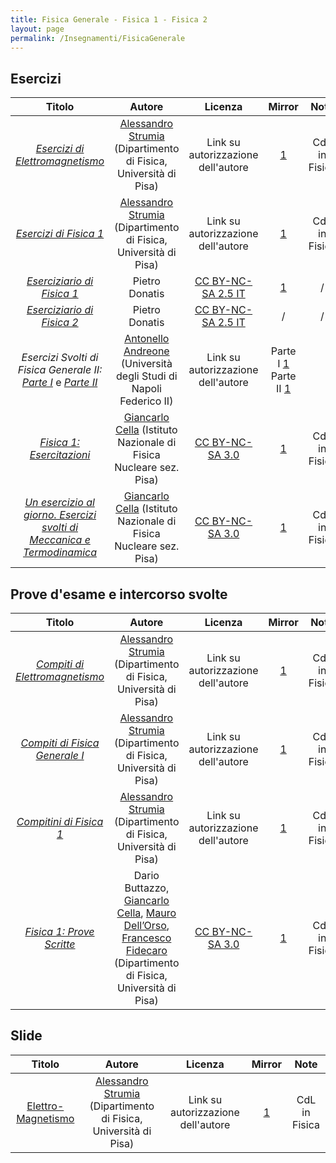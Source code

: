 ```yaml
---
title: Fisica Generale - Fisica 1 - Fisica 2
layout: page
permalink: /Insegnamenti/FisicaGenerale
--- 
```


## Esercizi

| Titolo | Autore | Licenza | Mirror | Note |
| :---: | :---: | :---: | :---: | :---: |
| [_Esercizi di Elettromagnetismo_](https://osiris.df.unipi.it/~astrumia/didattica/EserciziFisica2.pdf) | [Alessandro Strumia](https://unimap.unipi.it/cercapersone/dettaglio.php?ri=5548) (Dipartimento di Fisica, Università di Pisa) | Link su autorizzazione dell'autore | [1](https://web.archive.org/web/20211002140935/https://osiris.df.unipi.it/~astrumia/didattica/EserciziFisica2.pdf) | CdL in Fisica |
| [_Esercizi di Fisica 1_](https://osiris.df.unipi.it/~astrumia/didattica/ExsFisI.pdf) | [Alessandro Strumia](https://unimap.unipi.it/cercapersone/dettaglio.php?ri=5548) (Dipartimento di Fisica, Università di Pisa) | Link su autorizzazione dell'autore | [1](https://web.archive.org/web/20211002140011/https://osiris.df.unipi.it/~astrumia/didattica/ExsFisI.pdf) | CdL in Fisica |
| [_Eserciziario di Fisica 1_](https://www2.pd.infn.it/casimir/eserciziario1.pdf) | Pietro Donatis | [CC BY-NC-SA 2.5 IT](https://creativecommons.org/licenses/by-nc-sa/2.5/it/) | [1](https://web.archive.org/web/20210425051601/https://www2.pd.infn.it/casimir/eserciziario1.pdf) | / |
| [_Eserciziario di Fisica 2_](../Resources/Appunti%20di%20Analisi%20(2021-08-10)%20-%20Pietro%20Donatis%20-%20CC%20BY-NC-SA%202.5%20IT.pdf)| Pietro Donatis | [CC BY-NC-SA 2.5 IT](https://creativecommons.org/licenses/by-nc-sa/2.5/it/) | / | / |
| _Esercizi Svolti di Fisica Generale II:_  [_Parte I_](https://www.docenti.unina.it/webdocenti-be/allegati/materiale-didattico/678713)  e [_Parte II_](https://www.docenti.unina.it/webdocenti-be/allegati/materiale-didattico/678714) | [Antonello Andreone](https://www.docenti.unina.it/#!/professor/414e544f4e454c4c4f414e4452454f4e454e44524e4e4c36334531324638333941/riferimenti) (Università degli Studi di Napoli Federico II) | Link su autorizzazione dell'autore | Parte I [1](https://web.archive.org/web/20211002155343/https://www.docenti.unina.it/webdocenti-be/allegati/materiale-didattico/678713) Parte II [1](https://web.archive.org/web/20211002155633/https://www.docenti.unina.it/webdocenti-be/allegati/materiale-didattico/678714) | |
| [_Fisica 1: Esercitazioni_](https://osiris.df.unipi.it/~cella/esercitazioni/esercitazioni.pdf) | [Giancarlo Cella](http://osiris.df.unipi.it/~cella/) (Istituto Nazionale di Fisica Nucleare sez. Pisa) | [CC BY-NC-SA 3.0](https://creativecommons.org/licenses/by-nc-sa/3.0/) | [1](https://web.archive.org/web/20211002151132/https://osiris.df.unipi.it/~cella/esercitazioni/esercitazioni.pdf) | CdL in Fisica |
| [_Un esercizio al giorno. Esercizi svolti di Meccanica e Termodinamica_](https://osiris.df.unipi.it/~cella/uegbook/uegbook.pdf) | [Giancarlo Cella](http://osiris.df.unipi.it/~cella/) (Istituto Nazionale di Fisica Nucleare sez. Pisa) | [CC BY-NC-SA 3.0](https://creativecommons.org/licenses/by-nc-sa/3.0/) | [1](https://web.archive.org/web/20210425151140/http://osiris.df.unipi.it/~cella/uegbook/uegbook.pdf) | CdL in Fisica |

## Prove d'esame e intercorso svolte

| Titolo | Autore | Licenza | Mirror | Note |
| :---: | :---: | :---: | :---: | :---: |
| [_Compiti di Elettromagnetismo_](https://osiris.df.unipi.it/~astrumia/didattica/compitiFis2I.pdf) | [Alessandro Strumia](https://unimap.unipi.it/cercapersone/dettaglio.php?ri=5548) (Dipartimento di Fisica, Università di Pisa) | Link su autorizzazione dell'autore | [1](https://web.archive.org/web/20211002145458/https://osiris.df.unipi.it/~astrumia/didattica/compitiFis2I.pdf) | CdL in Fisica |
| [_Compiti di Fisica Generale I_](https://osiris.df.unipi.it/~astrumia/didattica/CompitiFisI.pdf) | [Alessandro Strumia](https://unimap.unipi.it/cercapersone/dettaglio.php?ri=5548) (Dipartimento di Fisica, Università di Pisa) | Link su autorizzazione dell'autore | [1](https://web.archive.org/web/20211002144956/https://osiris.df.unipi.it/~astrumia/didattica/CompitiFisI.pdf) | CdL in Fisica |
| [_Compitini di Fisica 1_](https://osiris.df.unipi.it/~astrumia/didattica/CompitiniFisI.pdf) | [Alessandro Strumia](https://unimap.unipi.it/cercapersone/dettaglio.php?ri=5548) (Dipartimento di Fisica, Università di Pisa) | Link su autorizzazione dell'autore | [1](https://web.archive.org/web/20211002145253/https://osiris.df.unipi.it/~astrumia/didattica/CompitiniFisI.pdf) | CdL in Fisica |
| [_Fisica 1: Prove Scritte_](https://osiris.df.unipi.it/~cella/provescritte/provescritte.pdf) | Dario Buttazzo, [Giancarlo Cella](http://osiris.df.unipi.it/~cella/), [Mauro Dell’Orso](https://www.unipi.it/index.php/news/item/11755-ateneo-in-lutto-per-la-scomparsa-del-professor-mauro-dell-orso), [Francesco Fidecaro](https://unimap.unipi.it/cercapersone/dettaglio.php?ri=6066) (Dipartimento di Fisica, Università di Pisa) | [CC BY-NC-SA 3.0](https://creativecommons.org/licenses/by-nc-sa/3.0/) | [1](https://web.archive.org/web/20211002151444/https://osiris.df.unipi.it/~cella/provescritte/provescritte.pdf) | CdL in Fisica |

## Slide

| Titolo | Autore | Licenza | Mirror | Note |
| :---: | :---: | :---: | :---: | :---: |
| [Elettro-Magnetismo](https://osiris.df.unipi.it/~astrumia/didattica/SlidesFisica2.pdf) | [Alessandro Strumia](https://unimap.unipi.it/cercapersone/dettaglio.php?ri=5548) (Dipartimento di Fisica, Università di Pisa) | Link su autorizzazione dell'autore |  [1](https://web.archive.org/web/20211002160022/https://osiris.df.unipi.it/~astrumia/didattica/SlidesFisica2.pdf) | CdL in Fisica |

